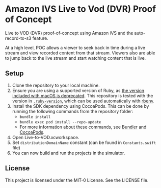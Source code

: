 # Amazon IVS Live to Vod (DVR) Proof of Concept

Live to VOD (DVR) proof-of-concept using Amazon IVS and the auto-record-to-s3 feature.

At a high level, POC allows a viewer to seek back in time during a live stream and view recorded content from that stream. Viewers also are able to jump back to the live stream and start watching content that is live.

## Setup

1. Clone the repository to your local machine.
2. Ensure you are using a supported version of Ruby, as [the version included with macOS is deprecated](https://developer.apple.com/documentation/macos-release-notes/macos-catalina-10_15-release-notes#Scripting-Language-Runtimes). This repository is tested with the version in [`.ruby-version`](./.ruby-version), which can be used automatically with [rbenv](https://github.com/rbenv/rbenv#installation).
3. Install the SDK dependency using CocoaPods. This can be done by running the following commands from the repository folder:
   * `bundle install`
   * `bundle exec pod install --repo-update`
   * For more information about these commands, see [Bundler](https://bundler.io/) and [CocoaPods](https://guides.cocoapods.org/using/getting-started.html).
3. Open Live-to-VOD.xcworkspace.
4. Set `distributionDomainName` constant (can be found in `Constants.swift` file)
5. You can now build and run the projects in the simulator.

## License
This project is licensed under the MIT-0 License. See the LICENSE file.
